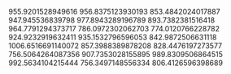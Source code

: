 955.9201528949616
956.8375123930193
853.4842024017887
947.945536839798
977.8943289196789
893.7382381516418
964.7791294373717
786.0972302062703
774.0120766228782
924.9232919632411
935.1532796596053
842.9872506631118
1006.6516691140072
857.3988389878208
828.4476197273577
756.5064264087356
907.7353028155895
989.8309506864515
992.5634104215444
756.3497148556334
806.4126596398689